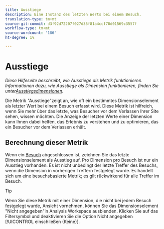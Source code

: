 ```yaml
---
title: Ausstiege
description: Eine Instanz des letzten Werts bei einem Besuch.
translation-type: tm+mt
source-git-commit: d3f92d72207f027d35f81a4ccf70d01569c3557f
workflow-type: tm+mt
source-wordcount: '186'
ht-degree: 1%

---
```



# Ausstiege

*Diese Hilfeseite beschreibt, wie Ausstiege als Metrik funktionieren. Informationen dazu, wie Ausstiege als Dimension funktionieren, finden Sie unter[Ausstiegsdimensionen](../dimensions/exit-dimensions.md).*

Die Metrik &quot;Ausstiege&quot;zeigt an, wie oft ein bestimmtes Dimensionselement als letzter Wert bei einem Besuch erfasst wird. Diese Metrik ist hilfreich, wenn Sie mehr über das letzte, was Besucher vor dem Verlassen Ihrer Site sehen, wissen möchten. Die Anzeige der letzten Werte einer Dimension kann Ihnen dabei helfen, das Erlebnis zu verstehen und zu optimieren, das ein Besucher vor dem Verlassen erhält.

## Berechnung dieser Metrik

Wenn ein [Besuch](visits.md) abgeschlossen ist, zeichnen Sie das letzte Dimensionselement als Ausstieg auf. Pro Dimension pro Besuch ist nur ein Ausstieg vorhanden. Es ist nicht unbedingt der letzte Treffer des Besuchs, wenn die Dimension in vorherigen Treffern festgelegt wurde. Es handelt sich um eine besuchsbasierte Metrik; es gilt rückwirkend für alle Treffer im Besuch.

>[!TIP]
>
>Wenn Sie diese Metrik mit einer Dimension, die nicht bei jedem Besuch festgelegt wurde, Ansicht vornehmen, können Sie das Dimensionselement &quot;Nicht angegeben&quot;in Analysis Workspace ausblenden. Klicken Sie auf das Filtersymbol und deaktivieren Sie die Option Nicht angegeben [!UICONTROL einschließen (Keine)].
